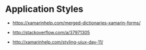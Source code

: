 
# Application Styles

* https://xamarinhelp.com/merged-dictionaries-xamarin-forms/

* http://stackoverflow.com/a/37971305
* http://xamarinhelp.com/styling-uiux-day-11/
